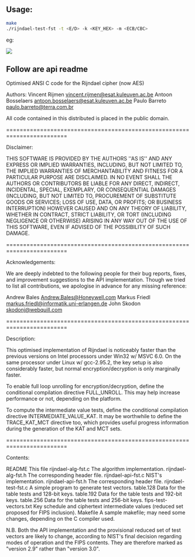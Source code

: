 ## Usage:

```bash
make
./rijndael-test-fst -t <E/D> -k <KEY_HEX> -m <ECB/CBC>
```

eg:

![](https://myimage-1303975616.cos.ap-guangzhou.myqcloud.com/img/202120220106211339.png)



## Follow are api readme

Optimised ANSI C code for the Rijndael cipher (now AES)

Authors:
    Vincent Rijmen <vincent.rijmen@esat.kuleuven.ac.be>
    Antoon Bosselaers <antoon.bosselaers@esat.kuleuven.ac.be>
    Paulo Barreto <paulo.barreto@terra.com.br>

All code contained in this distributed is placed in the public domain.

========================================================================

Disclaimer:

THIS SOFTWARE IS PROVIDED BY THE AUTHORS ''AS IS'' AND ANY EXPRESS 
OR IMPLIED WARRANTIES, INCLUDING, BUT NOT LIMITED TO, THE IMPLIED 
WARRANTIES OF MERCHANTABILITY AND FITNESS FOR A PARTICULAR PURPOSE 
ARE DISCLAIMED.  IN NO EVENT SHALL THE AUTHORS OR CONTRIBUTORS BE 
LIABLE FOR ANY DIRECT, INDIRECT, INCIDENTAL, SPECIAL, EXEMPLARY, OR 
CONSEQUENTIAL DAMAGES (INCLUDING, BUT NOT LIMITED TO, PROCUREMENT OF 
SUBSTITUTE GOODS OR SERVICES; LOSS OF USE, DATA, OR PROFITS; OR 
BUSINESS INTERRUPTION) HOWEVER CAUSED AND ON ANY THEORY OF LIABILITY, 
WHETHER IN CONTRACT, STRICT LIABILITY, OR TORT (INCLUDING NEGLIGENCE 
OR OTHERWISE) ARISING IN ANY WAY OUT OF THE USE OF THIS SOFTWARE, 
EVEN IF ADVISED OF THE POSSIBILITY OF SUCH DAMAGE. 

========================================================================

Acknowledgements:

We are deeply indebted to the following people for their bug reports,
fixes, and improvement suggestions to the API implementation. Though we
tried to list all contributions, we apologise in advance for any
missing reference:

Andrew Bales <Andrew.Bales@Honeywell.com>
Markus Friedl <markus.friedl@informatik.uni-erlangen.de>
John Skodon <skodonj@webquill.com>

========================================================================

Description:

This optimised implementation of Rijndael is noticeably faster than the
previous versions on Intel processors under Win32 w/ MSVC 6.0.  On the
same processor under Linux w/ gcc-2.95.2, the key setup is also
considerably faster, but normal encryption/decryption is only marginally
faster.

To enable full loop unrolling for encryption/decryption, define the
conditional compilation directive FULL_UNROLL.  This may help increase
performance or not, depending on the platform.

To compute the intermediate value tests, define the conditional
compilation directive INTERMEDIATE_VALUE_KAT.  It may be worthwhile to
define the TRACE_KAT_MCT directive too, which provides useful progress
information during the generation of the KAT and MCT sets.

========================================================================

Contents:

README                  This file
rijndael-alg-fst.c      The algorithm implementation.
rijndael-alg-fst.h      The corresponding header file.
rijndael-api-fst.c      NIST's implementation.
rijndael-api-fst.h      The corresponding header file.
rijndael-test-fst.c     A simple program to generate test vectors.
table.128               Data for the table tests and 128-bit keys.
table.192               Data for the table tests and 192-bit keys.
table.256               Data for the table tests and 256-bit keys.
fips-test-vectors.txt   Key schedule and ciphertext intermediate values
                        (reduced set proposed for FIPS inclusion).
Makefile                A sample makefile; may need some changes,
                        depending on the C compiler used.

N.B. Both the API implementation and the provisional reduced set of
test vectors are likely to change, according to NIST's final decision
regarding modes of operation and the FIPS contents. They are therefore
marked as "version 2.9" rather than "version 3.0".

